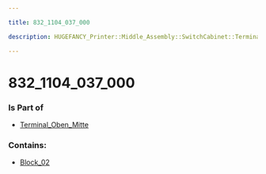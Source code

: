```yaml
---

title: 832_1104_037_000

description: HUGEFANCY_Printer::Middle_Assembly::SwitchCabinet::Terminal_Oben_Mitte::832_1104_037_000

---
```

# 832_1104_037_000
<script>
    var geoarray = '{"Block_02": {}}';
</script>
<script>
    var basepath = '/assets/HUGEFANCY_Printer/Middle_Assembly/SwitchCabinet/Terminal_Oben_Mitte/832_1104_037_000/';
</script>
<link rel="stylesheet" href="/css/container.css">

<div id="container"></div>

<!-- these are the required scripts for the three.js scene -->
<script src="/lib/three.min.js"></script>
<script src="/lib/OrbitControls.js"></script>
<script src="/lib/RectAreaLightUniformsLib.js"></script>
<!-- this is your app's lib file -->
<script src="/lib/triceratops_app.js"></script>
### Is Part of
- [Terminal_Oben_Mitte](../Terminal_Oben_Mitte)  

### Contains:
- [Block_02](./832_1104_037_000/Block_02)

